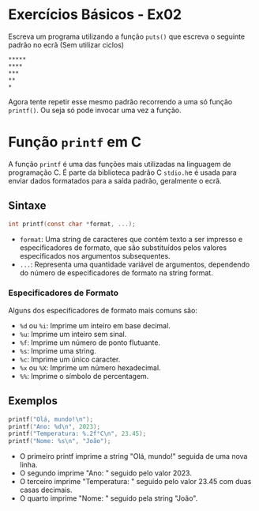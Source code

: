 # Exercícios Básicos - Ex02
Escreva um programa utilizando a função `puts()` que escreva o seguinte padrão no ecrã (Sem utilizar ciclos)

```text
*****
****
***
**
*
```

Agora tente repetir esse mesmo padrão recorrendo a uma só função `printf()`. Ou seja só pode invocar uma vez a função. 

# Função `printf` em C

A função `printf` é uma das funções mais utilizadas na linguagem de programação C. É parte da biblioteca padrão C `stdio.h`e é usada para enviar dados formatados para a saída padrão, geralmente o ecrã.

## Sintaxe

```c
int printf(const char *format, ...);
```

- `format`: Uma string de caracteres que contém texto a ser impresso e especificadores de formato, que são substituídos pelos valores especificados nos argumentos subsequentes.
- `...`: Representa uma quantidade variável de argumentos, dependendo do número de especificadores de formato na string format.

### Especificadores de Formato

Alguns dos especificadores de formato mais comuns são:

- `%d` ou `%i`: Imprime um inteiro em base decimal.
- `%u`: Imprime um inteiro sem sinal.
- `%f`: Imprime um número de ponto flutuante.
- `%s`: Imprime uma string.
- `%c`: Imprime um único caracter.
- `%x` ou `%X`: Imprime um número hexadecimal.
- `%%`: Imprime o símbolo de percentagem.

## Exemplos

```c
printf("Olá, mundo!\n");
printf("Ano: %d\n", 2023);
printf("Temperatura: %.2f°C\n", 23.45);
printf("Nome: %s\n", "João");

```
- O primeiro printf imprime a string "Olá, mundo!" seguida de uma nova linha.
- O segundo imprime "Ano: " seguido pelo valor 2023.
- O terceiro imprime "Temperatura: " seguido pelo valor 23.45 com duas casas decimais.
- O quarto imprime "Nome: " seguido pela string "João".